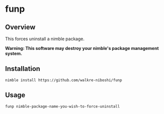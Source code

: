 # funp

## Overview

This forces uninstall a nimble package.

**Warning: This software may destroy your nimble's package management system.**

## Installation

```
nimble install https://github.com/walkre-niboshi/funp
```

## Usage

```
funp nimble-package-name-you-wish-to-force-uninstall
```
